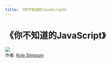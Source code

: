 ```yaml
---
title: 《你不知道的JavaScript》
---
```

# 《你不知道的JavaScript》
![](https://img1.doubanio.com/view/subject/l/public/s29656379.jpg)  
作者: [Kyle Simpson]()